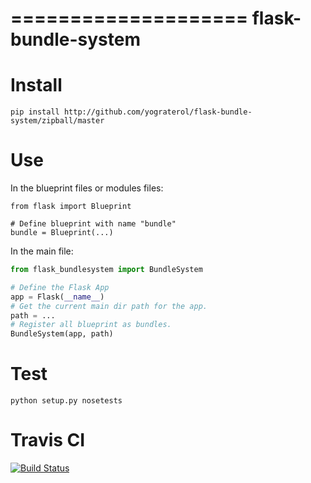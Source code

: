 ====================
flask-bundle-system
====================

Install
=======

```
pip install http://github.com/yograterol/flask-bundle-system/zipball/master
```

Use
===
In the blueprint files or modules files:

```
from flask import Blueprint

# Define blueprint with name "bundle"
bundle = Blueprint(...)
```

In the main file:

```python
from flask_bundlesystem import BundleSystem

# Define the Flask App
app = Flask(__name__)
# Get the current main dir path for the app.
path = ...
# Register all blueprint as bundles.
BundleSystem(app, path)
```

Test
====

```
python setup.py nosetests
```

Travis CI
=========

[![Build Status](https://travis-ci.org/yograterol/flask-bundle-system.png?branch=master)](https://travis-ci.org/yograterol/flask-bundle-system)
